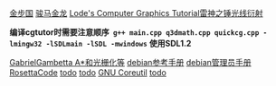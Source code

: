 [金步国](https://www.jinbuguo.com/)
[骏马金龙](https://www.junmajinlong.com/)
[Lode's Computer Graphics Tutorial雷神之锤光线衍射](https://lodev.org/cgtutor/)

**编译cgtutor时需要注意顺序` g++ main.cpp q3dmath.cpp quickcg.cpp -lmingw32 -lSDLmain -lSDL -mwindows`**
**使用SDL1.2**

[GabrielGambetta A*和光栅化等](https://gabrielgambetta.com/)
[debian参考手册](https://www.debian.org/doc/manuals/debian-reference/index.zh-cn.html)
[debian管理员手册](https://www.debian.org/doc/manuals/debian-handbook/index.zh-cn.html)
[RosettaCode](https://rosettacode.org/wiki/Rosetta_Code)
[todo](http://www.java2s.com/)
[todo](https://beej.us/guide/)
[GNU Coreutil](https://maizure.org/projects/decoded-gnu-coreutils/)
[todo](https://www.kawabangga.com/collection)
